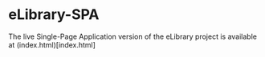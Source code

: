 # eLibrary-SPA

The live Single-Page Application version of the eLibrary project is available at (index.html)[index.html]